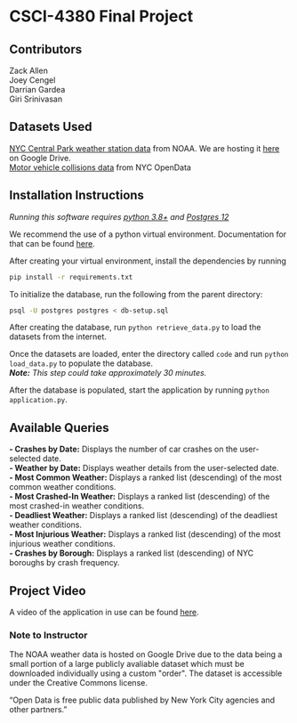 # CSCI-4380 Final Project

## Contributors

Zack Allen  
Joey Cengel  
Darrian Gardea  
Giri Srinivasan

## Datasets Used

[NYC Central Park weather station data](https://www.ncdc.noaa.gov/cdo-web/datasets/GHCND/stations/GHCND:USW00094728/detail) from NOAA. We are hosting it [here](https://docs.google.com/spreadsheets/d/11eMgzRgRE0GZLjj5rk0IDqu8fHr3uwVAySXCubIZ5nA/edit?usp=sharing) on Google Drive.  
[Motor vehicle collisions data](https://data.cityofnewyork.us/Public-Safety/Motor-Vehicle-Collisions-Crashes/h9gi-nx95) from NYC OpenData

## Installation Instructions

_Running this software requires [python 3.8+](https://www.python.org/downloads/release/python-382/) and [Postgres 12](https://www.postgresql.org/download/)_

We recommend the use of a python virtual environment. Documentation for that can be found [here](https://docs.python.org/3/library/venv.html).

After creating your virtual environment, install the dependencies by running
```bash
pip install -r requirements.txt
```

To initialize the database, run the following from the parent directory:

```bash
psql -U postgres postgres < db-setup.sql
```

After creating the database, run `python retrieve_data.py` to load the datasets from the internet.

Once the datasets are loaded, enter the directory called `code` and run `python load_data.py` to populate the database.  
_**Note:** This step could take approximately 30 minutes._

After the database is populated, start the application by running `python application.py`.

## Available Queries

**- Crashes by Date:** Displays the number of car crashes on the user-selected date.  
**- Weather by Date:** Displays weather details from the user-selected date.  
**- Most Common Weather:** Displays a ranked list (descending) of the most common weather conditions.  
**- Most Crashed-In Weather:** Displays a ranked list (descending) of the most crashed-in weather conditions.  
**- Deadliest Weather:** Displays a ranked list (descending) of the deadliest weather conditions.  
**- Most Injurious Weather:** Displays a ranked list (descending) of the most injurious weather conditions.  
**- Crashes by Borough:** Displays a ranked list (descending) of NYC boroughs by crash frequency.

## Project Video

A video of the application in use can be found [here](https://drive.google.com/open?id=16hF0sEipgBjYm-AbRPB1d_qn-TbbSuci).

### Note to Instructor

The NOAA weather data is hosted on Google Drive due to the data being a small portion of a large publicly avaliable dataset which must be downloaded individually using a custom "order".
The dataset is accessible under the Creative Commons license.  

“Open Data is free public data published by New York City agencies and other partners.”